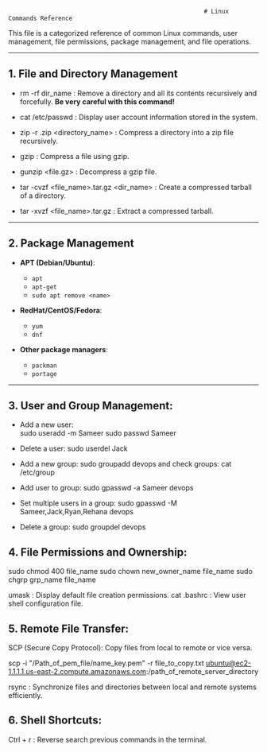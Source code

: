                                                            # Linux Commands Reference

This file is a categorized reference of common Linux commands, user management, file permissions, package management, and file operations.

---

## 1. File and Directory Management

- rm -rf dir_name : Remove a directory and all its contents recursively and forcefully. **Be very careful with this command!**

- cat /etc/passwd : Display user account information stored in the system.

- zip -r <name>.zip <directory_name> :  Compress a directory into a zip file recursively.

- gzip <file> : Compress a file using gzip.

- gunzip <file.gz> : Decompress a gzip file.

- tar -cvzf <file_name>.tar.gz <dir_name> : Create a compressed tarball of a directory.

- tar -xvzf <file_name>.tar.gz : Extract a compressed tarball.

---

## 2. Package Management

- **APT (Debian/Ubuntu)**:
  - `apt`  
  - `apt-get`  
  - `sudo apt remove <name>`  

- **RedHat/CentOS/Fedora**:
  - `yum`  
  - `dnf`  

- **Other package managers**:
  - `packman`  
  - `portage`  

---

## 3. User and Group Management:

- Add a new user:  
                  sudo useradd -m Sameer
                  sudo passwd Sameer

- Delete a user: sudo userdel Jack
- Add a new group: sudo groupadd devops and check groups: cat /etc/group
- Add user to group: sudo gpasswd -a Sameer devops
- Set multiple users in a group: sudo gpasswd -M Sameer,Jack,Ryan,Rehana devops
- Delete a group: sudo groupdel devops


## 4. File Permissions and Ownership:

sudo chmod 400 file_name
sudo chown new_owner_name file_name
sudo chgrp grp_name file_name

umask : Display default file creation permissions.
cat .bashrc : View user shell configuration file.


## 5. Remote File Transfer:

SCP (Secure Copy Protocol): Copy files from local to remote or vice versa.

scp -i "/Path_of_pem_file/name_key.pem" -r file_to_copy.txt ubuntu@ec2-1.1.1.1.us-east-2.compute.amazonaws.com:/path_of_remote_server_directory

rsync : Synchronize files and directories between local and remote systems efficiently.


## 6. Shell Shortcuts:

Ctrl + r : Reverse search previous commands in the terminal.


